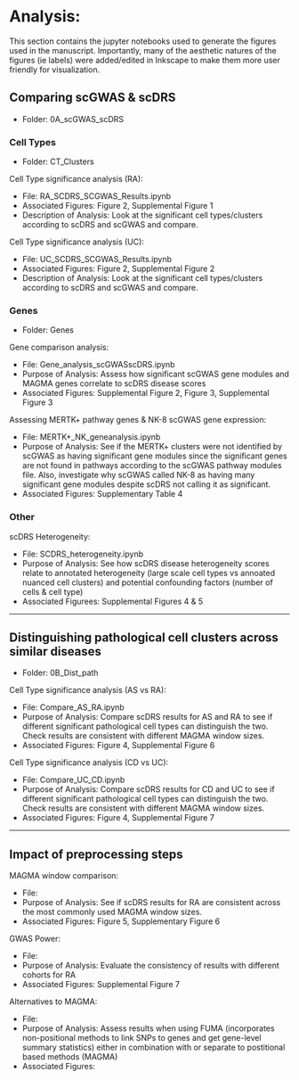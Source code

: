 # Analysis:
This section contains the jupyter notebooks used to generate the figures used in the manuscript. Importantly, many of the aesthetic natures of the figures (ie labels) were added/edited in Inkscape to make them more user friendly for visualization.
## Comparing scGWAS & scDRS
* Folder: 0A_scGWAS_scDRS
### Cell Types
* Folder: CT_Clusters

Cell Type significance analysis (RA):
* File: RA_SCDRS_SCGWAS_Results.ipynb
* Associated Figures: Figure 2, Supplemental Figure 1
* Description of Analysis: Look at the significant cell types/clusters according to scDRS and scGWAS and compare.

Cell Type significance analysis (UC):
* File: UC_SCDRS_SCGWAS_Results.ipynb
* Associated Figures: Figure 2, Supplemental Figure 2
* Description of Analysis: Look at the significant cell types/clusters according to scDRS and scGWAS and compare.

### Genes
* Folder: Genes

Gene comparison analysis: 
* File: Gene_analysis_scGWASscDRS.ipynb
* Purpose of Analysis: Assess how significant scGWAS gene modules and MAGMA genes correlate to scDRS disease scores
* Associated Figures: Supplemental Figure 2, Figure 3, Supplemental Figure 3

Assessing MERTK+ pathway genes & NK-8 scGWAS gene expression:
* File: MERTK+_NK_geneanalysis.ipynb
* Purpose of Analysis: See if the MERTK+ clusters were not identified by scGWAS as having significant gene modules since the significant genes are not found in pathways according to the scGWAS pathway modules file. Also, investigate why scGWAS called NK-8 as having many significant gene modules despite scDRS not calling it as significant.
* Associated Figures: Supplementary Table 4

### Other
scDRS Heterogeneity:
* File: SCDRS_heterogeneity.ipynb
* Purpose of Analysis: See how scDRS disease heterogeneity scores relate to annotated heterogeneity (large scale cell types vs annoated nuanced cell clusters) and potential confounding factors (number of cells & cell type)
* Associated Figurees: Supplemental Figures 4 & 5
-----------------------------------------------------------------------
## Distinguishing pathological cell clusters across similar diseases
* Folder: 0B_Dist_path

Cell Type significance analysis (AS vs RA):
* File: Compare_AS_RA.ipynb
* Purpose of Analysis: Compare scDRS results for AS and RA to see if different significant pathological cell types can distinguish the two. Check results are consistent with different MAGMA window sizes.
* Associated Figures: Figure 4, Supplemental Figure 6

Cell Type significance analysis (CD vs UC):
* File: Compare_UC_CD.ipynb
* Purpose of Analysis: Compare scDRS results for CD and UC to see if different significant pathological cell types can distinguish the two. Check results are consistent with different MAGMA window sizes.
* Associated Figures: Figure 4, Supplemental Figure 7
-----------------------------------------------------------------------
## Impact of preprocessing steps
MAGMA window comparison:
* File:
* Purpose of Analysis: See if scDRS results for RA are consistent across the most commonly used MAGMA window sizes.
* Associated Figures: Figure 5, Supplementary Figure 6

GWAS Power:
* File:
* Purpose of Analysis: Evaluate the consistency of results with different cohorts for RA
* Associated Figures: Supplemental Figure 7

Alternatives to MAGMA:
* File:
* Purpose of Analysis: Assess results when using FUMA (incorporates non-positional methods to link SNPs to genes and get gene-level summary statistics) either in combination with or separate to postitional based methods (MAGMA)
* Associated Figures:
